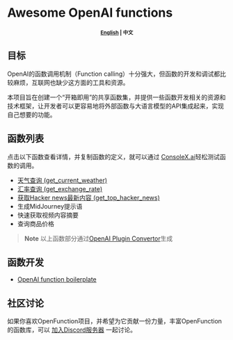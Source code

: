 # Awesome OpenAI functions

<p align="center"><small><b><a href="README-zh.md">English</a> | 中文</b></small></p>

## 目标

OpenAI的函数调用机制（Function calling）十分强大，但函数的开发和调试都比较麻烦，互联网也缺少这方面的工具和资源。

本项目旨在创建一个“开箱即用”的共享函数集，并提供一些函数开发相关的资源和技术框架，让开发者可以更容易地将外部函数与大语言模型的API集成起来，实现自己想要的功能。

## 函数列表

点击以下函数查看详情，并复制函数的定义，就可以通过 [ConsoleX.ai](https://console.evalsone.com/)轻松测试函数的调用。

* [天气查询 (get_current_weather)](info/get_current_weather.md)
* [汇率查询 (get_exchange_rate)](info/get_exchange_rate.md)
* [获取Hacker news最新内容 (get_top_hacker_news)](info/get_top_hacker_news.md)
* 生成MidJourney提示语
* 快速获取视频内容摘要
* 查询商品价格

> **Note**
> 以上函数部分通过[OpenAI Plugin Convertor](https://consolex.ai/plugins)生成

## 函数开发
* [OpenAI function boilerplate](https://github.com/quentinzhang/OpenAI-function-boilerplate/tree/main)

## 社区讨论
如果你喜欢OpenFunction项目，并希望为它贡献一份力量，丰富OpenFunction的函数库，可以 [加入Discord服务器](https://discord.gg/JRcM2x4Rf) 一起讨论。